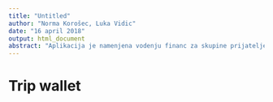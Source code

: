 ```yaml
---
title: "Untitled"
author: "Norma Korošec, Luka Vidic"
date: "16 april 2018"
output: html_document
abstract: "Aplikacija je namenjena vodenju financ za skupine prijateljev, ki se skupaj odpravijo na počitnice."
---
```


# Trip wallet

